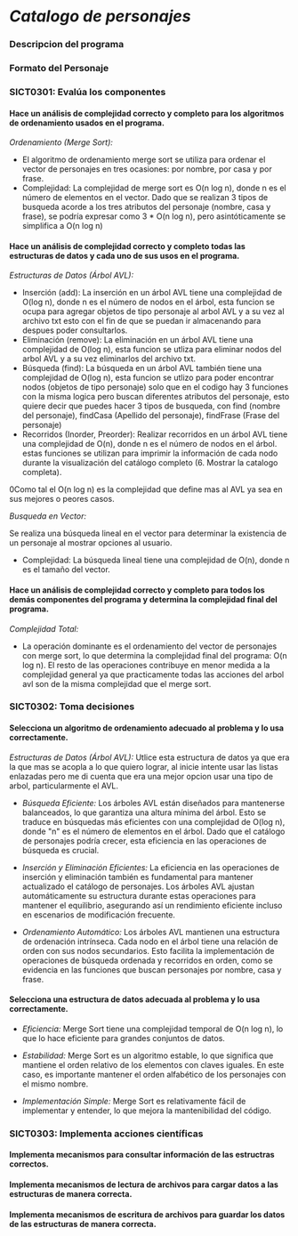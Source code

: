 # *Catalogo de personajes*

### Descripcion del programa

### Formato del Personaje

### SICT0301: Evalúa los componentes

#### Hace un análisis de complejidad correcto y completo para los algoritmos de ordenamiento usados en el programa.
*Ordenamiento (Merge Sort):*
<ul>
  <li>El algoritmo de ordenamiento merge sort se utiliza para ordenar el vector de personajes en tres ocasiones: por nombre, por casa y por frase.</li>
  <li>Complejidad: La complejidad de merge sort es O(n log n), donde n es el número de elementos en el vector. Dado que se realizan 3 tipos de busqueda acorde a los tres atributos del personaje (nombre, casa y frase), se podría expresar como 3 * O(n log n), pero asintóticamente se simplifica a O(n log n)</li>
</ul>

#### Hace un análisis de complejidad correcto y completo todas las estructuras de datos y cada uno de sus usos en el programa.

*Estructuras de Datos (Árbol AVL):*
<ul>
  <li>Inserción (add): La inserción en un árbol AVL tiene una complejidad de O(log n), donde n es el número de nodos en el árbol, esta funcion se ocupa para agregar objetos de tipo personaje al arbol AVL y a su 
      vez al archivo txt esto con el fin de que se puedan ir almacenando para despues poder consultarlos.</li>
  <li>Eliminación (remove): La eliminación en un árbol AVL tiene una complejidad de O(log n), esta funcion se utliza para eliminar nodos del arbol AVL y a su vez eliminarlos del archivo txt.</li>
  <li>Búsqueda (find): La búsqueda en un árbol AVL también tiene una complejidad de O(log n), esta funcion se utlizo para poder encontrar nodos (objetos de tipo personaje) solo que en el codigo hay 3 funciones 
      con la misma logica pero buscan diferentes atributos del personaje, esto quiere decir que puedes hacer 3 tipos de busqueda, con find (nombre del personaje), findCasa (Apellido del personaje), findFrase 
      (Frase del personaje)</li>
   <li>Recorridos (Inorder, Preorder): Realizar recorridos en un árbol AVL tiene una complejidad de O(n), donde n es el número de nodos en el árbol. estas funciones se utilizan para imprimir la información de 
       cada nodo durante la visualización del catálogo completo (6. Mostrar la catalogo completa).</li>
</ul>
0Como tal el O(n log n) es la complejidad que define mas al AVL ya sea en sus mejores o peores casos. <br/> 

*Busqueda en Vector:*

Se realiza una búsqueda lineal en el vector para determinar la existencia de un personaje al mostrar opciones al usuario.

- Complejidad: La búsqueda lineal tiene una complejidad de O(n), donde n es el tamaño del vector.

#### Hace un análisis de complejidad correcto y completo para todos los demás componentes del programa y determina la complejidad final del programa.
*Complejidad Total:*

- La operación dominante es el ordenamiento del vector de personajes con merge sort, lo que determina la complejidad final del programa: O(n log n). El resto de las operaciones contribuye en menor medida a la complejidad general ya que practicamente todas las acciones del arbol avl son de la misma complejidad que el merge sort.

### SICT0302: Toma decisiones

#### Selecciona un algoritmo de ordenamiento adecuado al problema y lo usa correctamente.
*Estructuras de Datos (Árbol AVL):*
Utlice esta estructura de datos ya que era la que mas se acopla a lo que quiero lograr, al inicie intente usar las listas enlazadas pero me di cuenta que era una mejor opcion usar una tipo de arbol, particularmente el AVL. 

- *Búsqueda Eficiente:* Los árboles AVL están diseñados para mantenerse balanceados, lo que garantiza una altura mínima del árbol. Esto se traduce en búsquedas más eficientes con una complejidad de O(log n), donde "n" es el número de elementos en el árbol. Dado que el catálogo de personajes podría crecer, esta eficiencia en las operaciones de búsqueda es crucial.

- *Inserción y Eliminación Eficientes:* La eficiencia en las operaciones de inserción y eliminación también es fundamental para mantener actualizado el catálogo de personajes. Los árboles AVL ajustan automáticamente su estructura durante estas operaciones para mantener el equilibrio, asegurando así un rendimiento eficiente incluso en escenarios de modificación frecuente.

- *Ordenamiento Automático:* Los árboles AVL mantienen una estructura de ordenación intrínseca. Cada nodo en el árbol tiene una relación de orden con sus nodos secundarios. Esto facilita la implementación de operaciones de búsqueda ordenada y recorridos en orden, como se evidencia en las funciones que buscan personajes por nombre, casa y frase.

#### Selecciona una estructura de datos adecuada al problema y lo usa correctamente.

- *Eficiencia:* Merge Sort tiene una complejidad temporal de O(n log n), lo que lo hace eficiente para grandes conjuntos de datos.

- *Estabilidad:* Merge Sort es un algoritmo estable, lo que significa que mantiene el orden relativo de los elementos con claves iguales. En este caso, es importante mantener el orden alfabético de los personajes con el mismo nombre.

- *Implementación Simple:* Merge Sort es relativamente fácil de implementar y entender, lo que mejora la mantenibilidad del código.

### SICT0303: Implementa acciones científicas

#### Implementa mecanismos para consultar información de las estructras correctos.

#### Implementa mecanismos de lectura de archivos para cargar datos a las estructuras de manera correcta.

#### Implementa mecanismos de escritura de archivos para guardar los datos de las estructuras de manera correcta.
